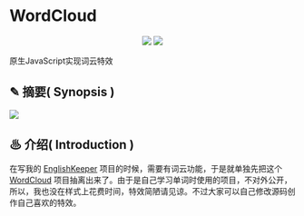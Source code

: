 # WordCloud

<p align="center">
<img src="https://img.shields.io/badge/language-JavaScript-red.svg">
<img src="https://img.shields.io/badge/license-MIT-black.svg">
</p>

原生JavaScript实现词云特效

## ✎ 摘要( Synopsis )

<img src="https://github.com/Lvsi-China/WordCloud/raw/master/extra/images/logo.gif">

## ♨ 介绍( Introduction )

在写我的 [EnglishKeeper](https://github.com/Lvsi-China/EnglishKeeper) 项目的时候，需要有词云功能，于是就单独先把这个 [WordCloud](https://github.com/Lvsi-China/WordCloud) 项目抽离出来了。由于是自己学习单词时使用的项目，不对外公开，所以，我也没在样式上花费时间，特效简陋请见谅。不过大家可以自己修改源码创作自己喜欢的特效。

